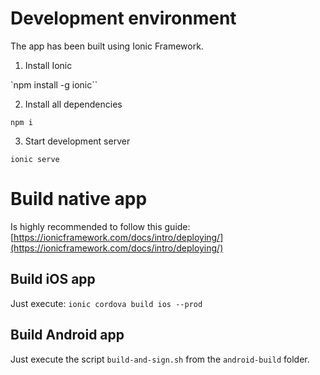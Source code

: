 # Development environment

The app has been built using Ionic Framework.

1) Install Ionic

`npm install -g ionic``

2) Install all dependencies

`npm i`

3) Start development server

`ionic serve`

# Build native app

Is highly recommended to follow this guide: [https://ionicframework.com/docs/intro/deploying/](https://ionicframework.com/docs/intro/deploying/)

## Build iOS app

Just execute: `ionic cordova build ios --prod`

## Build Android app

Just execute the script `build-and-sign.sh` from the `android-build` folder.